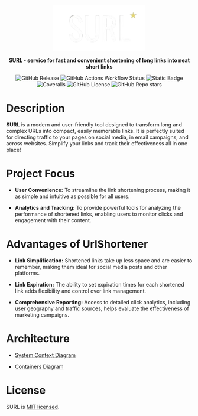 <p align="center">
  <a href="https://github.com/neojelll/surl" target="_blank"><img src="docs/images/surl-logo.png" width="250" alt="surl logo" /></a>
</p>

<p align="center">
  <b><a href="https://neojelll/surl" target="_blank">SURL</a> - service for fast and convenient shortening of long links into neat short links</b>
</p>

<p align="center">
	<img alt="GitHub Release" src="https://img.shields.io/github/v/release/neojelll/surl?include_prereleases&display_name=release&style=flat">
  <img alt="GitHub Actions Workflow Status" src="https://img.shields.io/github/actions/workflow/status/neojelll/surl/.github%2Fworkflows%2Fpublish.yml?style=flat">
	<img alt="Static Badge" src="https://img.shields.io/badge/Python-3.12-blue?style=flat">
	<img alt="Coveralls" src="https://img.shields.io/coverallsCoverage/github/neojelll/surl?style=flat">
	<img alt="GitHub License" src="https://img.shields.io/github/license/neojelll/surl?style=flat">
	<img alt="GitHub Repo stars" src="https://img.shields.io/github/stars/neojelll/surl?style=social">
</p>

# Description

**SURL** is a modern and user-friendly tool designed to transform long and complex URLs into compact, easily memorable links. It is perfectly suited for directing traffic to your pages on social media, in email campaigns, and across websites. Simplify your links and track their effectiveness all in one place!

# Project Focus

- **User Convenience:** To streamline the link shortening process, making it as simple and intuitive as possible for all users.

- **Analytics and Tracking:** To provide powerful tools for analyzing the performance of shortened links, enabling users to monitor clicks and engagement with their content.

# Advantages of UrlShortener

- **Link Simplification:** Shortened links take up less space and are easier to remember, making them ideal for social media posts and other platforms.

- **Link Expiration:** The ability to set expiration times for each shortened link adds flexibility and control over link management.

- **Comprehensive Reporting:** Access to detailed click analytics, including user geography and traffic sources, helps evaluate the effectiveness of marketing campaigns.

# Architecture

- [System Context Diagram](architecture/diagrams/system-context-diagram.png)

- [Containers Diagram](architecture/diagrams/container-diagram.png)

# License

SURL is [MIT licensed](LICENSE).
